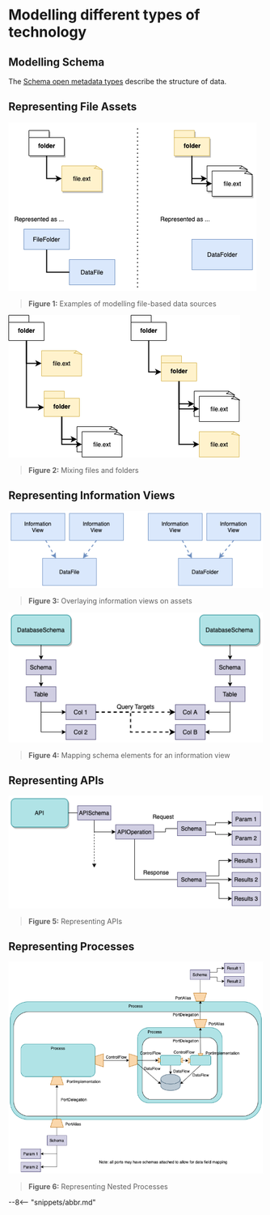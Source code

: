 <!-- SPDX-License-Identifier: CC-BY-4.0 -->
<!-- Copyright Contributors to the ODPi Egeria project. -->


# Modelling different types of technology

## Modelling Schema

The [Schema open metadata types](modelling-schemas.md) describe the structure of data.

## Representing File Assets


![Figure 1](file-representations-in-metadata.png#pagewidth)
> **Figure 1:** Examples of modelling file-based data sources


![Figure 2](mixing-files-and-folders.png#pagewidth)
> **Figure 2:** Mixing files and folders

## Representing Information Views


![Figure 3](information-views.png#pagewidth)
> **Figure 3:** Overlaying information views on assets


![Figure 4](derived-data.png#pagewidth)
> **Figure 4:** Mapping schema elements for an information view

## Representing APIs

![Figure 5](modelling-apis.png#pagewidth)
> **Figure 5:** Representing APIs

## Representing Processes

![Figure 6](complex-processes.png#pagewidth)
> **Figure 6:** Representing Nested Processes

--8<-- "snippets/abbr.md"
